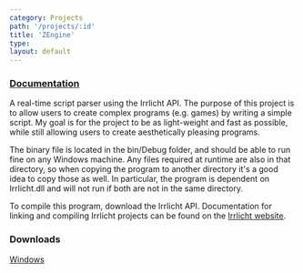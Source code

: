 ```yaml
---
category: Projects
path: '/projects/:id'
title: 'ZEngine'
type:
layout: default
---
```


### [Documentation](ZEngine "Go to documentation")

A real-time script parser using the Irrlicht API.
The purpose of this project is to allow users to create complex programs (e.g. games) by writing a simple script. My goal is for the project to be as light-weight and fast as possible, while still allowing users to create aesthetically pleasing programs.

The binary file is located in the bin/Debug folder, and should be able to run fine on any Windows machine. Any files required at runtime are also in that directory, so when copying the program to another directory it's a good idea to copy those as well. In particular, the program is dependent on Irrlicht.dll and will not run if both are not in the same directory.

To compile this program, download the Irrlicht API.
Documentation for linking and compiling Irrlicht projects can be found on the [Irrlicht website](http://irrlicht.sourceforge.net "irrlicht.sourceforge.net").

### Downloads
[Windows](https://github.com/ZacharyWesterman/ZEngine/raw/master/bin/Debug/installer.exe "Download current version")